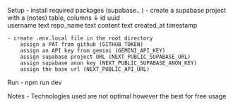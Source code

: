 Setup
	- install required packages (supabase.. )
	- create a supabase project with a (notes) table, columns ↓
		id           uuid   
		username     text
		repo_name    text
		content      text
		created_at   timestamp

	- create .env.local file in the root directory
		assign a PAT from github (GITHUB_TOKEN)
		assign an API key from gemini (GEMINI_API_KEY)
		assign supabase project URL (NEXT_PUBLIC_SUPABASE_URL)
		assign supabase anon key (NEXT_PUBLIC_SUPABASE_ANON_KEY)
		assign the base url (NEXT_PUBLIC_API_URL)

Run
	- npm run dev

Notes
	- Technologies used are not optimal however the best for free usage

	